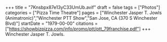 +++
title = "7Knsbpx87e13yC33UmUb.avif"
draft = false
tags = ["Photos"]
categories = ["Pizza Time Theatre"]
pages = ["Winchester Jasper T. Jowls (Animatronic)","Winchester PTT Show","San Jose, CA (370 S Winchester Blvd)"]
startDate = "1979-00-00"
citations = ["https://showbizpizza.com/info/promo/ptt/ptt_79franchise.pdf"]
+++
Winchester Jasper T. Jowls.
